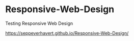 # Responsive-Web-Design
Testing Responsive Web Design

https://seppeverhavert.github.io/Responsive-Web-Design/
